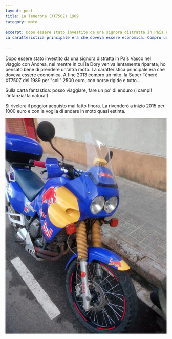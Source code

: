 ```yaml
---
layout: post
title: La Tenerona (XT750Z) 1989
category: moto

excerpt: Dopo essere stato investito da una signora distratta in País Vasco nel viaggio con Andrea, nel mentre in cui la Dory veniva lentamente riparata, ho pensato bene di prendere un'altra moto.
La caratteristica principale era che doveva essere economica. Compro un mito: la Super Ténéré XT750Z del 1989 per "soli" 2500 euro, con borse rigide e tutto...

---
```



Dopo essere stato investito da una signora distratta in País Vasco nel viaggio con Andrea, nel mentre in cui la Dory veniva lentamente riparata, ho pensato bene di prendere un'altra moto.
La caratteristica principale era che doveva essere economica. A fine 2013 compro un mito: la Super Ténéré XT750Z del 1989 per "soli" 2500 euro, con borse rigide e tutto...

Sulla carta fantastica: posso viaggiare, fare un po' di enduro (i campi! l'infanzia! la natura!)

Si rivelerà il peggior acquisto mai fatto finora. La rivenderò a inizio 2015 per 1000 euro e con la voglia di andare in moto quasi estinta.


![tenerona a bcn](/images/tenerona_a_casa.jpg)
